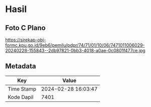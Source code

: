 # Hasil

## Foto C Plano

https://sirekap-obj-formc.kpu.go.id/9eb6/pemilu/pdpr/74/71/01/10/06/7471011006029-20240228-155843--2db97821-0bb3-4018-a0ae-0c0801f477ce.jpg


## Metadata

| Key        | Value               |
| ---------- | ------------------- |
| Time Stamp | 2024-02-28 16:03:47 |
| Kode Dapil | 7401                |



